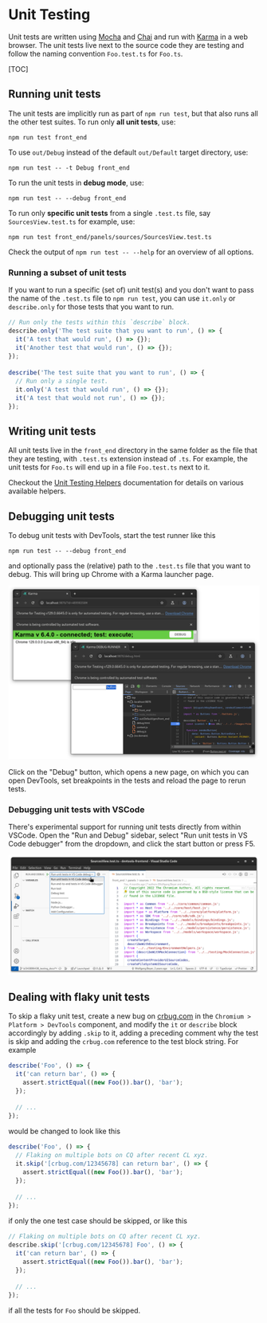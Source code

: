 # Unit Testing

Unit tests are written using [Mocha](https://mochajs.org/) and
[Chai](https://www.chaijs.com/) and run with
[Karma](https://karma-runner.github.io/latest/index.html) in a web
browser. The unit tests live next to the source code they are
testing and follow the naming convention `Foo.test.ts` for `Foo.ts`.

[TOC]

## Running unit tests

The unit tests are implicitly run as part of `npm run test`,
but that also runs all the other test suites. To run only
**all unit tests**, use:

```
npm run test front_end
```

To use `out/Debug` instead of the default `out/Default` target
directory, use:

```
npm run test -- -t Debug front_end
```

To run the unit tests in **debug mode**, use:

```
npm run test -- --debug front_end
```

To run only **specific unit tests** from a single `.test.ts`
file, say `SourcesView.test.ts` for example, use:

```
npm run test front_end/panels/sources/SourcesView.test.ts
```

Check the output of `npm run test -- --help` for an overview of
all options.

### Running a subset of unit tests

If you want to run a specific (set of) unit test(s) and you don't want
to pass the name of the `.test.ts` file to `npm run test`, you can use
`it.only` or `describe.only` for those tests that you want to run.

```js
// Run only the tests within this `describe` block.
describe.only('The test suite that you want to run', () => {
  it('A test that would run', () => {});
  it('Another test that would run', () => {});
});

describe('The test suite that you want to run', () => {
  // Run only a single test.
  it.only('A test that would run', () => {});
  it('A test that would not run', () => {});
});
```

## Writing unit tests

All unit tests live in the `front_end` directory in the same folder as
the file that they are testing, with `.test.ts` extension instead of
`.ts`. For example, the unit tests for `Foo.ts` will end up in a file
`Foo.test.ts` next to it.

Checkout the [Unit Testing Helpers](../../front_end/testing/README.md)
documentation for details on various available helpers.

## Debugging unit tests

To debug unit tests with DevTools, start the test runner like this

```
npm run test -- --debug front_end
```

and optionally pass the (relative) path to the `.test.ts` file that
you want to debug. This will bring up Chrome with a Karma launcher
page.

![Debugging unit tests with DevTools](../../docs/images/debugging-unit-tests-with-devtools.png "Debugging unit tests with DevTools")

Click on the "Debug" button, which opens a new page, on which
you can open DevTools, set breakpoints in the tests and reload the
page to rerun tests.

### Debugging unit tests with VSCode

There's experimental support for running unit tests directly from
within VSCode. Open the "Run and Debug" sidebar, select "Run unit tests
in VS Code debugger" from the dropdown, and click the start button or
press F5.

![Debugging unit tests with VSCode](../../docs/images/debugging-unit-tests-with-vscode.png "Debugging unit tests with VSCode")

## Dealing with flaky unit tests

To skip a flaky unit test, create a new bug on [crbug.com](https://crbug.com) in the
`Chromium > Platform > DevTools` component, and modify the `it` or `describe`
block accordingly by adding `.skip` to it, adding a preceding comment
why the test is skip and adding the `crbug.com` reference to the test
block string. For example

```js
describe('Foo', () => {
  it('can return bar', () => {
    assert.strictEqual((new Foo()).bar(), 'bar');
  });

  // ...
});
```

would be changed to look like this

```js
describe('Foo', () => {
  // Flaking on multiple bots on CQ after recent CL xyz.
  it.skip('[crbug.com/12345678] can return bar', () => {
    assert.strictEqual((new Foo()).bar(), 'bar');
  });

  // ...
});
```

if only the one test case should be skipped, or like this

```js
// Flaking on multiple bots on CQ after recent CL xyz.
describe.skip('[crbug.com/12345678] Foo', () => {
  it('can return bar', () => {
    assert.strictEqual((new Foo()).bar(), 'bar');
  });

  // ...
});
```

if all the tests for `Foo` should be skipped.
